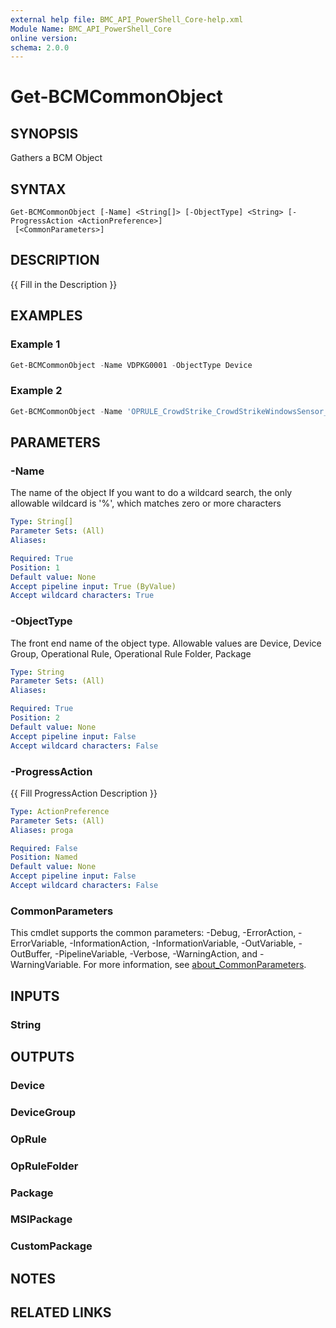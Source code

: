 ```yaml
---
external help file: BMC_API_PowerShell_Core-help.xml
Module Name: BMC_API_PowerShell_Core
online version:
schema: 2.0.0
---
```


# Get-BCMCommonObject

## SYNOPSIS

Gathers a BCM Object

## SYNTAX

```text
Get-BCMCommonObject [-Name] <String[]> [-ObjectType] <String> [-ProgressAction <ActionPreference>]
 [<CommonParameters>]
```

## DESCRIPTION

{{ Fill in the Description }}

## EXAMPLES

### Example 1

```PowerShell
Get-BCMCommonObject -Name VDPKG0001 -ObjectType Device
```

### Example 2

```PowerShell
Get-BCMCommonObject -Name 'OPRULE_CrowdStrike_CrowdStrikeWindowsSensor_R%' -ObjectType 'Operational Rule'
```

## PARAMETERS

### -Name

The name of the object
If you want to do a wildcard search, the only allowable wildcard is '%', which matches zero or more characters

```yaml
Type: String[]
Parameter Sets: (All)
Aliases:

Required: True
Position: 1
Default value: None
Accept pipeline input: True (ByValue)
Accept wildcard characters: True
```

### -ObjectType

The front end name of the object type.
Allowable values are Device, Device Group, Operational Rule, Operational Rule Folder, Package

```yaml
Type: String
Parameter Sets: (All)
Aliases:

Required: True
Position: 2
Default value: None
Accept pipeline input: False
Accept wildcard characters: False
```

### -ProgressAction

{{ Fill ProgressAction Description }}

```yaml
Type: ActionPreference
Parameter Sets: (All)
Aliases: proga

Required: False
Position: Named
Default value: None
Accept pipeline input: False
Accept wildcard characters: False
```

### CommonParameters

This cmdlet supports the common parameters: -Debug, -ErrorAction, -ErrorVariable, -InformationAction, -InformationVariable, -OutVariable, -OutBuffer, -PipelineVariable, -Verbose, -WarningAction, and -WarningVariable. For more information, see [about_CommonParameters](http://go.microsoft.com/fwlink/?LinkID=113216).

## INPUTS

### String

## OUTPUTS

### Device

### DeviceGroup

### OpRule

### OpRuleFolder

### Package

### MSIPackage

### CustomPackage

## NOTES

## RELATED LINKS
